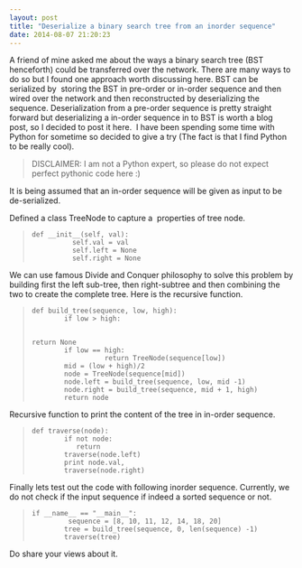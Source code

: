 ```yaml
---
layout: post
title: "Deserialize a binary search tree from an inorder sequence"
date: 2014-08-07 21:20:23
---
```


A friend of mine asked me about the ways a binary search tree (BST henceforth) could be transferred over the network. There are many ways to do so but I found one approach worth discussing here. BST can be serialized by  storing the BST in pre-order or in-order sequence and then wired over the network and then reconstructed by deserializing the sequence. Deserialization from a pre-order sequence is pretty straight forward but deserializing a in-order sequence in to BST is worth a blog post, so I decided to post it here.  I have been spending some time with Python for sometime so decided to give a try (The fact is that I find Python to be really cool).

> DISCLAIMER: I am not a Python expert, so please do not expect perfect pythonic code here :)

It is being assumed that an in-order sequence will be given as input to be de-serialized.

Defined a class TreeNode to capture a  properties of tree node.

>
>     def __init__(self, val):
>               self.val = val
>               self.left = None
>               self.right = None

We can use famous Divide and Conquer philosophy to solve this problem by building first the left sub-tree, then right-subtree and then combining the two to create the complete tree. Here is the recursive function.

>
>     def build_tree(sequence, low, high):
>             if low > high:
>
>
>     return None
>             if low == high:
>                       return TreeNode(sequence[low])
>             mid = (low + high)/2
>             node = TreeNode(sequence[mid])
>             node.left = build_tree(sequence, low, mid -1)
>             node.right = build_tree(sequence, mid + 1, high)
>             return node

Recursive function to print the content of the tree in in-order sequence.

>
>     def traverse(node):
>             if not node:
>                return
>             traverse(node.left)
>             print node.val,
>             traverse(node.right)

Finally lets test out the code with following inorder sequence. Currently, we do not check if the input sequence if indeed a sorted sequence or not.

>
>     if __name__ == "__main__":
>              sequence = [8, 10, 11, 12, 14, 18, 20]
>             tree = build_tree(sequence, 0, len(sequence) -1)
>             traverse(tree)

Do share your views about it.